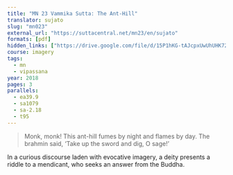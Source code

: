 ```yaml
---
title: "MN 23 Vammika Sutta: The Ant-Hill"
translator: sujato
slug: "mn023"
external_url: "https://suttacentral.net/mn23/en/sujato"
formats: [pdf]
hidden_links: ["https://drive.google.com/file/d/15P1hKG-tAJcpxUwUhUHK726Q-ERodZX1"]
course: imagery
tags:
  - mn
  - vipassana
year: 2018
pages: 3
parallels:
  - ea39.9
  - sa1079
  - sa-2.18
  - t95
---
```


> Monk, monk! This ant-hill fumes by night and flames by day. The brahmin said, ‘Take up the sword and dig, O sage!’

In a curious discourse laden with evocative imagery, a deity presents a riddle to a mendicant, who seeks an answer from the Buddha.

